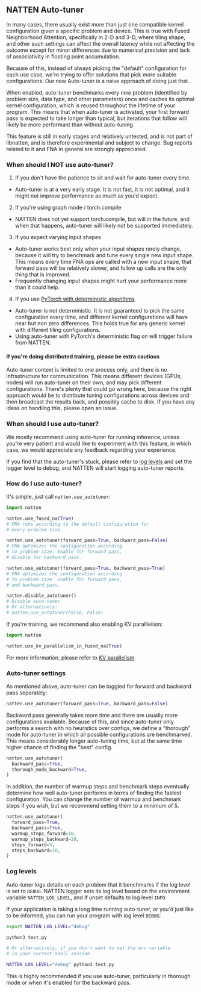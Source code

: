 ## NATTEN Auto-tuner

In many cases, there usually exist more than just one compatible kernel configuration given a specific problem and device.
This is true with Fused Neighborhood Attention, specifically in 2-D and 3-D, where tiling shape, and other such settings
can affect the overall latency while not affecting the outcome except for minor differences due to numerical precision
and lack of associativity in floating point accumulation.

Because of this, instead of always picking the "default" configuration for each use case, we're trying
to offer solutions that pick more suitable configurations.
Our new Auto-tuner is a naive approach of doing just that.

When enabled, auto-tuner benchmarks every new problem (identified by problem size, data type, and other parameters) 
once and caches its optimal kernel configuration, which is reused throughout the lifetime of your program.
This means that when auto-tuner is activated, your first forward pass is expected to take longer than typical, 
but iterations that follow will likely be more performant than without auto-tuning.

This feature is still in early stages and relatively untested, and is not part of libnatten, and is therefore experimental and 
subject to change. Bug reports related to it and FNA in general are strongly appreciated.

### When should I NOT use auto-tuner?

1. If you don't have the patience to sit and wait for auto-tuner every time.
  * Auto-tuner is at a very early stage. It is not fast, it is not optimal, and it might not
    improve performance as much as you'd expect.
    
2. If you're using graph mode / torch.compile
  * NATTEN does not yet support torch.compile, but will in the future, and when that happens,
    auto-tuner will likely not be supported immediately.

3. If you expect varying input shapes
  * Auto-tuner works best only when your input shapes rarely change, because it will try to
    benchmark and tune every single new input shape. This means every time FNA ops are called
    with a new input shape, that forward pass will be relatively slower, and follow up calls are
    the only thing that is improved.
  * Frequently changing input shapes might hurt your performance more than it could help.

4. If you use [PyTorch with deterministic algorithms](https://pytorch.org/docs/stable/generated/torch.use_deterministic_algorithms.html)
  * Auto-tuner is not deterministic. It is not guaranteed to pick the same configuration every time, and
    different kernel configurations will have near but non zero differences. This holds true for any generic
    kernel with different tiling configurations.
  * Using auto-tuner with PyTorch's deterministic flag on will trigger failure from NATTEN.

#### If you're doing distributed training, please be extra cautious
Auto-tuner context is limited to one process only, and there is no infrastructure for communication.
This means different devices (GPUs, nodes) will run auto-tuner on their own, and may pick different
configurations. There's plenty that could go wrong here, because the right approach would be to distribute
tuning configurations across devices and then broadcast the results back, and possibly cache to disk.
If you have any ideas on handling this, please open an issue.

### When should I use auto-tuner?
We mostly recommend using auto-tuner for running inference, unless you're very patient and would
like to experiment with this feature, in which case, we would appreciate any feedback regarding your experience.

If you find that the auto-tuner's stuck, please refer to [log levels](#log-levels) and set the logger level
to debug, and NATTEN will start logging auto-tuner reports.

### How do I use auto-tuner?

It's simple, just call `natten.use_autotuner`:

```python
import natten

natten.use_fused_na(True)
# FNA runs according to the default configuration for
# every problem size.

natten.use_autotuner(forward_pass=True, backward_pass=False)
# FNA optimizes the configuration according
# to problem size. Enable for forward pass,
# disable for backward pass.

natten.use_autotuner(forward_pass=True, backward_pass=True)
# FNA optimizes the configuration according
# to problem size. Enable for forward pass,
# and backward pass.

natten.disable_autotuner()
# Disable auto-tuner
# Or alternatively:
# natten.use_autotuner(False, False)
```

If you're training, we recommend also enabling KV paralllelism:

```python
import natten

natten.use_kv_parallelism_in_fused_na(True)
```

For more information, please refer to [KV parallelism](kv-parallelism.md).

### Auto-tuner settings

As mentioned above, auto-tuner can be toggled for forward and backward pass separately:

```python
natten.use_autotuner(forward_pass=True, backward_pass=False)
```

Backward pass generally takes more time and there are usually more configurations available.
Because of this, and since auto-tuner only performs a search with no heuristics over configs,
we define a "thorough" mode for auto-tuner in which all possible configurations are benchmarked.
This means considerably longer auto-tuning time, but at the same time higher chance of finding the "best" config.

```python
natten.use_autotuner(
  backward_pass=True,
  thorough_mode_backward=True,
)
```

In addition, the number of warmup steps and benchmark steps eventually determine how well auto-tuner performs in terms of
finding the fastest configuration.
You can change the number of warmup and benchmark steps if you wish, but we recommend setting them to a minimum of 5.

```python
natten.use_autotuner(
  forward_pass=True,
  backward_pass=True,
  warmup_steps_forward=10,
  warmup_steps_backward=20,
  steps_forward=5,
  steps_backward=10,
)
```

### Log levels

Auto-tuner logs details on each problem that it benchmarks if the log level is set to `DEBUG`.
NATTEN logger sets its log level based on the environment variable `NATTEN_LOG_LEVEL`, and if unset defaults to
log level `INFO`.

If your application is taking a long time running auto-tuner, or you'd just like to be informed,
you can run your program with log level `DEBUG`:

```bash
export NATTEN_LOG_LEVEL="debug"

python3 test.py

# Or alternatively, if you don't want to set the env variable
# in your current shell session

NATTEN_LOG_LEVEL="debug" python3 test.py

```

This is highly recommended if you use auto-tuner, particularly in thorough mode or when it's enabled for the backward pass.

